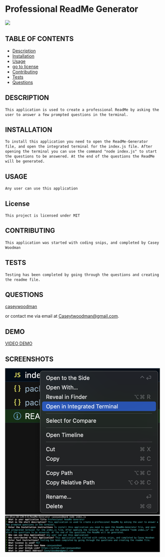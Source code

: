 # Professional ReadMe Generator

  <img src="https://img.shields.io/badge/license-MIT-blue.svg">
   
  ## TABLE OF CONTENTS
  * [Description](#description)
  * [Installation](#installation)
  * [Usage](#usage)
  * [go to license](#license)
  * [Contributing](#contributing)
  * [Tests](#tests)
  * [Questions](#questions)
  
  ## DESCRIPTION
    This application is used to create a professional ReadMe by asking the user to answer a few prompted questions in the terminal.
    
  ## INSTALLATION
    To install this application you need to open the ReadMe-Generator file, and open the integrated terminal for the index.js file. After opening the terminal you can use the command "node index.js" to start the questions to be answered. At the end of the questions the ReadMe will be generated.

## USAGE

    Any user can use this application

## License

    This project is licensed under MIT

## CONTRIBUTING

    This application was started with coding snips, and completed by Casey Woodman

## TESTS

    Testing has been completed by going through the questions and creating the readme file.

## QUESTIONS

[caseywoodman](https://github.com/caseywoodman)

or contact me via email at Caseytwoodman@gmail.com.

## DEMO

[VIDEO DEMO](https://watch.screencastify.com/v/AGDkFFZZmM0Kw6BwOhui)

## SCREENSHOTS

![Open in Integrated Terminal](/images/Open%20in%20integrated%20Terminal.png) ![node Prompts to gather data](/images/ANSWERING%20QUESTIONS.png)
